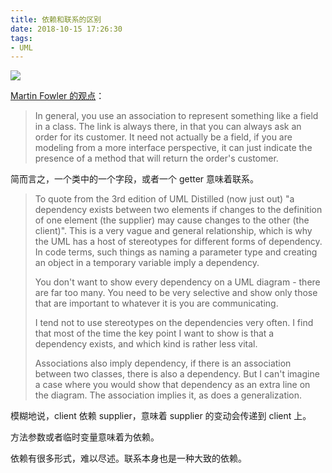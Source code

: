 ```yaml
---
title: 依赖和联系的区别
date: 2018-10-15 17:26:30
tags:
- UML
---
```

![](https://ws1.sinaimg.cn/large/66dd581fly1fw919la0zjj208c05k3yi.jpg)

[Martin Fowler 的观点][1]：

> In general, you use an association to represent something like a field
> in a class. The link is always there, in that you can always ask an
> order for its customer. It need not actually be a field, if you are
> modeling from a more interface perspective, it can just indicate the
> presence of a method that will return the order's customer.

简而言之，一个类中的一个字段，或者一个 getter 意味着联系。

> To quote from the 3rd edition of UML Distilled (now just out) "a
> dependency exists between two elements if changes to the definition of
> one element (the supplier) may cause changes to the other (the
> client)". This is a very vague and general relationship, which is why
> the UML has a host of stereotypes for different forms of dependency.
> In code terms, such things as naming a parameter type and creating an
> object in a temporary variable imply a dependency.
> 
> You don't want to show every dependency on a UML diagram - there are
> far too many. You need to be very selective and show only those that
> are important to whatever it is you are communicating.
> 
> I tend not to use stereotypes on the dependencies very often. I find
> that most of the time the key point I want to show is that a
> dependency exists, and which kind is rather less vital.
> 
> Associations also imply dependency, if there is an association between
> two classes, there is also a dependency. But I can't imagine a case
> where you would show that dependency as an extra line on the diagram.
> The association implies it, as does a generalization.

模糊地说，client 依赖 supplier，意味着 supplier 的变动会传递到 client 上。

方法参数或者临时变量意味着为依赖。

依赖有很多形式，难以尽述。联系本身也是一种大致的依赖。

  [1]: https://martinfowler.com/bliki/DependencyAndAssociation.html